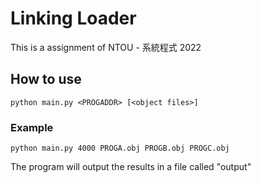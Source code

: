 # Linking Loader

This is a assignment of NTOU - 系統程式 2022

## How to use
```
python main.py <PROGADDR> [<object files>]
```
### Example
```
python main.py 4000 PROGA.obj PROGB.obj PROGC.obj
```
The program will output the results in a file called "output"
